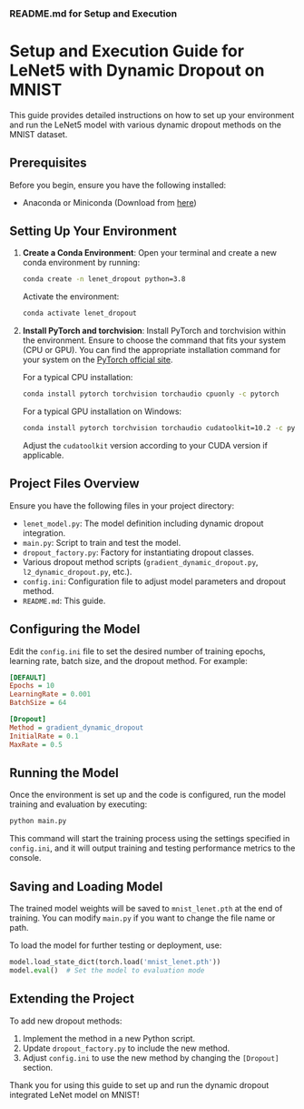 ### README.md for Setup and Execution


# Setup and Execution Guide for LeNet5 with Dynamic Dropout on MNIST

This guide provides detailed instructions on how to set up your environment and run the LeNet5 model with various dynamic dropout methods on the MNIST dataset.

## Prerequisites

Before you begin, ensure you have the following installed:
- Anaconda or Miniconda (Download from [here](https://www.anaconda.com/products/individual))

## Setting Up Your Environment

1. **Create a Conda Environment**:
   Open your terminal and create a new conda environment by running:

   ```bash
   conda create -n lenet_dropout python=3.8
   ```

   Activate the environment:

   ```bash
   conda activate lenet_dropout
   ```

2. **Install PyTorch and torchvision**:
   Install PyTorch and torchvision within the environment. Ensure to choose the command that fits your system (CPU or GPU). You can find the appropriate installation command for your system on the [PyTorch official site](https://pytorch.org/).

   For a typical CPU installation:

   ```bash
   conda install pytorch torchvision torchaudio cpuonly -c pytorch
   ```

   For a typical GPU installation on Windows:

   ```bash
   conda install pytorch torchvision torchaudio cudatoolkit=10.2 -c pytorch
   ```

   Adjust the `cudatoolkit` version according to your CUDA version if applicable.

## Project Files Overview

Ensure you have the following files in your project directory:
- `lenet_model.py`: The model definition including dynamic dropout integration.
- `main.py`: Script to train and test the model.
- `dropout_factory.py`: Factory for instantiating dropout classes.
- Various dropout method scripts (`gradient_dynamic_dropout.py`, `l2_dynamic_dropout.py`, etc.).
- `config.ini`: Configuration file to adjust model parameters and dropout method.
- `README.md`: This guide.

## Configuring the Model

Edit the `config.ini` file to set the desired number of training epochs, learning rate, batch size, and the dropout method. For example:

```ini
[DEFAULT]
Epochs = 10
LearningRate = 0.001
BatchSize = 64

[Dropout]
Method = gradient_dynamic_dropout
InitialRate = 0.1
MaxRate = 0.5
```

## Running the Model

Once the environment is set up and the code is configured, run the model training and evaluation by executing:

```bash
python main.py
```

This command will start the training process using the settings specified in `config.ini`, and it will output training and testing performance metrics to the console.

## Saving and Loading Model

The trained model weights will be saved to `mnist_lenet.pth` at the end of training. You can modify `main.py` if you want to change the file name or path.

To load the model for further testing or deployment, use:

```python
model.load_state_dict(torch.load('mnist_lenet.pth'))
model.eval()  # Set the model to evaluation mode
```

## Extending the Project

To add new dropout methods:
1. Implement the method in a new Python script.
2. Update `dropout_factory.py` to include the new method.
3. Adjust `config.ini` to use the new method by changing the `[Dropout]` section.

Thank you for using this guide to set up and run the dynamic dropout integrated LeNet model on MNIST!
